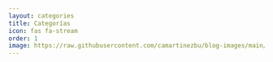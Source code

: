 ```yaml
---
layout: categories
title: Categorías
icon: fas fa-stream
order: 1
image: https://raw.githubusercontent.com/camartinezbu/blog-images/main/common/avatar.png
---
```

